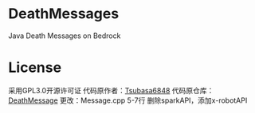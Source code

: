 # DeathMessages
Java Death Messages on Bedrock

# License
采用GPL3.0开源许可证
代码原作者：[Tsubasa6848](https://github.com/Tsubasa6848)
代码原仓库：[DeathMessage](https://github.com/Tsubasa6848/DeathMessages)
更改：Message.cpp 5-7行 删除sparkAPI，添加x-robotAPI
